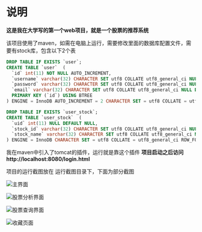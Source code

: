 # 说明

**这是我在大学写的第一个web项目，就是一个股票的推荐系统**

该项目使用了maven，如需在电脑上运行，需要修改里面的数据库配置文件，需要有stock库，包含以下2个表
```sql
DROP TABLE IF EXISTS `user`;
CREATE TABLE `user`  (
  `id` int(11) NOT NULL AUTO_INCREMENT,
  `username` varchar(32) CHARACTER SET utf8 COLLATE utf8_general_ci NULL DEFAULT NULL,
  `password` varchar(32) CHARACTER SET utf8 COLLATE utf8_general_ci NULL DEFAULT NULL,
  `email` varchar(32) CHARACTER SET utf8 COLLATE utf8_general_ci NULL DEFAULT NULL,
  PRIMARY KEY (`id`) USING BTREE
) ENGINE = InnoDB AUTO_INCREMENT = 2 CHARACTER SET = utf8 COLLATE = utf8_general_ci ROW_FORMAT = Dynamic;
```
```sql
DROP TABLE IF EXISTS `user_stock`;
CREATE TABLE `user_stock`  (
  `uid` int(11) NULL DEFAULT NULL,
  `stock_id` varchar(32) CHARACTER SET utf8 COLLATE utf8_general_ci NULL DEFAULT NULL,
  `stock_name` varchar(32) CHARACTER SET utf8 COLLATE utf8_general_ci NULL DEFAULT NULL
) ENGINE = InnoDB CHARACTER SET = utf8 COLLATE = utf8_general_ci ROW_FORMAT = Dynamic;
```

我在maven中引入了tomcat的插件，运行就是靠这个插件
**项目启动之后访问http://localhost:8080/login.html**

项目的运行截图放在 运行截图目录下，下面为部分截图



![主界面](https://github.com/c-ttpfx/university/blob/main/%E5%A4%A7%E4%B8%80/java/%E8%82%A1%E7%A5%A8%E6%8E%A8%E8%8D%90%E7%B3%BB%E7%BB%9F/%E6%BC%94%E7%A4%BA%E5%9B%BE%E7%89%87/%E4%B8%BB%E9%A1%B5%E9%9D%A2.png)

![股票分析界面](https://github.com/c-ttpfx/university/blob/main/%E5%A4%A7%E4%B8%80/java/%E8%82%A1%E7%A5%A8%E6%8E%A8%E8%8D%90%E7%B3%BB%E7%BB%9F/%E6%BC%94%E7%A4%BA%E5%9B%BE%E7%89%87/%E8%82%A1%E7%A5%A8%E5%88%86%E6%9E%90%E9%A1%B5%E9%9D%A2.png)

![股票查询界面](https://github.com/c-ttpfx/university/blob/main/%E5%A4%A7%E4%B8%80/java/%E8%82%A1%E7%A5%A8%E6%8E%A8%E8%8D%90%E7%B3%BB%E7%BB%9F/%E6%BC%94%E7%A4%BA%E5%9B%BE%E7%89%87/%E8%82%A1%E7%A5%A8%E6%9F%A5%E8%AF%A2%E9%A1%B5%E9%9D%A2.png)

![收藏页面](https://github.com/c-ttpfx/university/blob/main/%E5%A4%A7%E4%B8%80/java/%E8%82%A1%E7%A5%A8%E6%8E%A8%E8%8D%90%E7%B3%BB%E7%BB%9F/%E6%BC%94%E7%A4%BA%E5%9B%BE%E7%89%87/%E6%94%B6%E8%97%8F%E9%A1%B5%E9%9D%A2.png)
